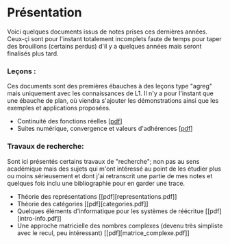 # Présentation
Voici quelques documents issus de notes prises ces dernières années. Ceux-çi sont pour l'instant totalement incomplets faute de temps pour taper des brouillons (certains perdus) d'il y a quelques années mais seront finalisés plus tard.


### Leçons :
Ces documents sont des premières ébauches à des leçons type "agreg" mais uniquement avec les connaissances de L1. Il n'y a pour l'instant que une ébauche de plan, où viendra s'ajouter les démonstrations ainsi que les exemples et applications proposées.


- Continuité des fonctions réelles  [[pdf](continuite.pdf)]
- Suites numérique, convergence et valeurs d'adhérences  [[pdf](suitesnum.pdf)]

### Travaux de recherche:
Sont ici présentés certains travaux de "recherche"; non pas au sens académique mais des sujets qui m'ont intéressé au point de les étudier plus ou moins sérieusement et dont j'ai retranscrit une partie de mes notes et quelques fois inclu une bibliographie pour en garder une trace.


- Théorie des représentations [[pdf][representations.pdf]]
- Théorie des catégories [[pdf][categories.pdf]]  
- Quelques éléments d'informatique pour les systèmes de réécritue [[pdf][intro-info.pdf]]
- Une approche matricielle des nombres complexes (devenu très simpliste avec le recul, peu intéressant) [[pdf][matrice_complexe.pdf]]

